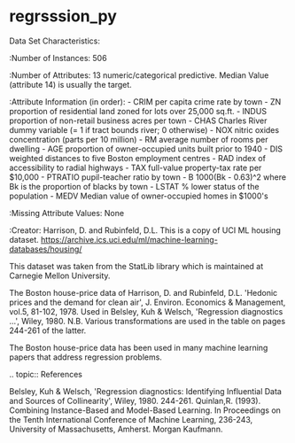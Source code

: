 # regrsssion_py
Data Set Characteristics:

:Number of Instances: 506 

:Number of Attributes: 13 numeric/categorical predictive. Median Value (attribute 14) is usually the target.

:Attribute Information (in order):
    - CRIM     per capita crime rate by town
    - ZN       proportion of residential land zoned for lots over 25,000 sq.ft.
    - INDUS    proportion of non-retail business acres per town
    - CHAS     Charles River dummy variable (= 1 if tract bounds river; 0 otherwise)
    - NOX      nitric oxides concentration (parts per 10 million)
    - RM       average number of rooms per dwelling
    - AGE      proportion of owner-occupied units built prior to 1940
    - DIS      weighted distances to five Boston employment centres
    - RAD      index of accessibility to radial highways
    - TAX      full-value property-tax rate per $10,000
    - PTRATIO  pupil-teacher ratio by town
    - B        1000(Bk - 0.63)^2 where Bk is the proportion of blacks by town
    - LSTAT    % lower status of the population
    - MEDV     Median value of owner-occupied homes in $1000's

:Missing Attribute Values: None

:Creator: Harrison, D. and Rubinfeld, D.L.
This is a copy of UCI ML housing dataset. https://archive.ics.uci.edu/ml/machine-learning-databases/housing/

This dataset was taken from the StatLib library which is maintained at Carnegie Mellon University.

The Boston house-price data of Harrison, D. and Rubinfeld, D.L. 'Hedonic prices and the demand for clean air', J. Environ. Economics & Management, vol.5, 81-102, 1978. Used in Belsley, Kuh & Welsch, 'Regression diagnostics ...', Wiley, 1980. N.B. Various transformations are used in the table on pages 244-261 of the latter.

The Boston house-price data has been used in many machine learning papers that address regression problems.

.. topic:: References

Belsley, Kuh & Welsch, 'Regression diagnostics: Identifying Influential Data and Sources of Collinearity', Wiley, 1980. 244-261.
Quinlan,R. (1993). Combining Instance-Based and Model-Based Learning. In Proceedings on the Tenth International Conference of Machine Learning, 236-243, University of Massachusetts, Amherst. Morgan Kaufmann.
